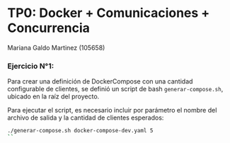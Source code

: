 # TP0: Docker + Comunicaciones + Concurrencia

Mariana Galdo Martinez (105658)

### Ejercicio N°1:

Para crear una definición de DockerCompose con una cantidad configurable de clientes, se definió un script de bash `generar-compose.sh`, ubicado en la raíz del proyecto. 

Para ejecutar el script, es necesario incluir por parámetro el nombre del archivo de salida y la cantidad de clientes esperados:

```bash
./generar-compose.sh docker-compose-dev.yaml 5
``
